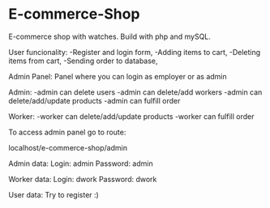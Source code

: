 # E-commerce-Shop

E-commerce shop with watches.
Build with php and mySQL.

User funcionality:
-Register and login form,
-Adding items to cart,
-Deleting items from cart,
-Sending order to database,


Admin Panel:
Panel where you can login as employer or as admin

Admin:
-admin can delete users 
-admin can delete/add workers
-admin can delete/add/update products
-admin can fulfill order

Worker:
-worker can delete/add/update products
-worker can fulfill order

To access admin panel go to route:

localhost/e-commerce-shop/admin

Admin data:
Login: admin
Password:  admin

Worker data:
Login: dwork
Password: dwork

User data:
Try to register :)
